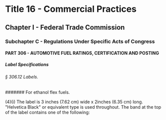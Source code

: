 
# Title 16 - Commercial Practices
## Chapter I - Federal Trade Commission
### Subchapter C - Regulations Under Specific Acts of Congress
#### PART 306 - AUTOMOTIVE FUEL RATINGS, CERTIFICATION AND POSTING
##### Label Specifications
###### § 306.12 Labels.
####### For ethanol flex fuels.

(4)(i) The label is 3 inches (7.62 cm) wide x 2inches (6.35 cm) long. "Helvetica Black" or equivalent type is used throughout. The band at the top of the label contains one of the following:
